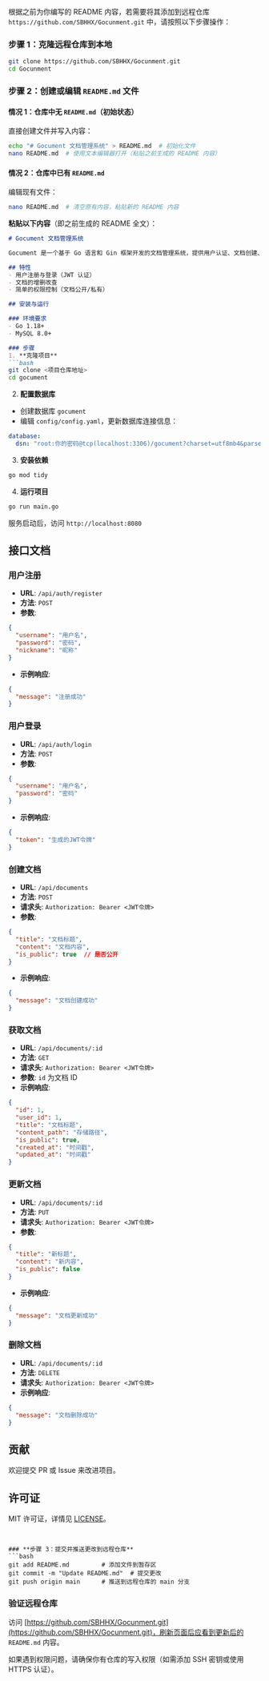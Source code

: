 
根据之前为你编写的 README 内容，若需要将其添加到远程仓库 `https://github.com/SBHHX/Gocunment.git` 中，请按照以下步骤操作：


### **步骤 1：克隆远程仓库到本地**
```bash
git clone https://github.com/SBHHX/Gocunment.git
cd Gocunment
```


### **步骤 2：创建或编辑 `README.md` 文件**
#### **情况 1：仓库中无 `README.md`（初始状态）**  
直接创建文件并写入内容：
```bash
echo "# Gocument 文档管理系统" > README.md  # 初始化文件
nano README.md  # 使用文本编辑器打开（粘贴之前生成的 README 内容）
```

#### **情况 2：仓库中已有 `README.md`**  
编辑现有文件：
```bash
nano README.md  # 清空原有内容，粘贴新的 README 内容
```

**粘贴以下内容**（即之前生成的 README 全文）：
```markdown
# Gocument 文档管理系统

Gocument 是一个基于 Go 语言和 Gin 框架开发的文档管理系统，提供用户认证、文档创建、读取、更新和删除等功能。

## 特性
- 用户注册与登录（JWT 认证）
- 文档的增删改查
- 简单的权限控制（文档公开/私有）

## 安装与运行

### 环境要求
- Go 1.18+
- MySQL 8.0+

### 步骤
1. **克隆项目**
```bash
git clone <项目仓库地址>
cd gocument
```

2. **配置数据库**
- 创建数据库 `gocument`
- 编辑 `config/config.yaml`，更新数据库连接信息：
```yaml
database:
  dsn: "root:你的密码@tcp(localhost:3306)/gocument?charset=utf8mb4&parseTime=True&loc=Local"
```

3. **安装依赖**
```bash
go mod tidy
```

4. **运行项目**
```bash
go run main.go
```
服务启动后，访问 `http://localhost:8080`

## 接口文档

### 用户注册
- **URL**: `/api/auth/register`
- **方法**: `POST`
- **参数**:
```json
{
  "username": "用户名",
  "password": "密码",
  "nickname": "昵称"
}
```
- **示例响应**:
```json
{
  "message": "注册成功"
}
```

### 用户登录
- **URL**: `/api/auth/login`
- **方法**: `POST`
- **参数**:
```json
{
  "username": "用户名",
  "password": "密码"
}
```
- **示例响应**:
```json
{
  "token": "生成的JWT令牌"
}
```

### 创建文档
- **URL**: `/api/documents`
- **方法**: `POST`
- **请求头**: `Authorization: Bearer <JWT令牌>`
- **参数**:
```json
{
  "title": "文档标题",
  "content": "文档内容",
  "is_public": true  // 是否公开
}
```
- **示例响应**:
```json
{
  "message": "文档创建成功"
}
```

### 获取文档
- **URL**: `/api/documents/:id`
- **方法**: `GET`
- **请求头**: `Authorization: Bearer <JWT令牌>`
- **参数**: `id` 为文档 ID
- **示例响应**:
```json
{
  "id": 1,
  "user_id": 1,
  "title": "文档标题",
  "content_path": "存储路径",
  "is_public": true,
  "created_at": "时间戳",
  "updated_at": "时间戳"
}
```

### 更新文档
- **URL**: `/api/documents/:id`
- **方法**: `PUT`
- **请求头**: `Authorization: Bearer <JWT令牌>`
- **参数**:
```json
{
  "title": "新标题",
  "content": "新内容",
  "is_public": false
}
```
- **示例响应**:
```json
{
  "message": "文档更新成功"
}
```

### 删除文档
- **URL**: `/api/documents/:id`
- **方法**: `DELETE`
- **请求头**: `Authorization: Bearer <JWT令牌>`
- **示例响应**:
```json
{
  "message": "文档删除成功"
}
```

## 贡献
欢迎提交 PR 或 Issue 来改进项目。

## 许可证
MIT 许可证，详情见 [LICENSE](LICENSE)。
```


### **步骤 3：提交并推送更改到远程仓库**
```bash
git add README.md         # 添加文件到暂存区
git commit -m "Update README.md"  # 提交更改
git push origin main      # 推送到远程仓库的 main 分支
```


### **验证远程仓库**
访问 [https://github.com/SBHHX/Gocunment.git](https://github.com/SBHHX/Gocunment.git)，刷新页面后应看到更新后的 `README.md` 内容。

如果遇到权限问题，请确保你有仓库的写入权限（如需添加 SSH 密钥或使用 HTTPS 认证）。
